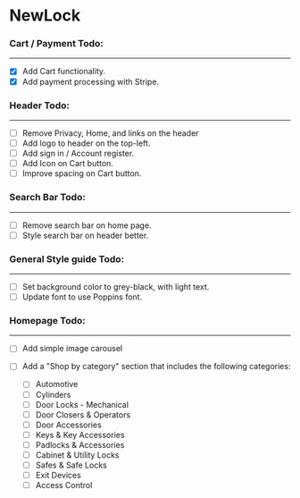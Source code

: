 # NewLock

### Cart / Payment Todo:

---

- [x] Add Cart functionality.
- [x] Add payment processing with Stripe.

### Header Todo:

---

- [ ] Remove Privacy, Home, and links on the header
- [ ] Add logo to header on the top-left.
- [ ] Add sign in / Account register.
- [ ] Add Icon on Cart button.
- [ ] Improve spacing on Cart button.

### Search Bar Todo:

---

- [ ] Remove search bar on home page.
- [ ] Style search bar on header better.

### General Style guide Todo:

---

- [ ] Set background color to grey-black, with light text.
- [ ] Update font to use Poppins font.

### Homepage Todo:

---

- [ ] Add simple image carousel
- [ ] Add a "Shop by category" section that includes the following categories:

  - [ ] Automotive
  - [ ] Cylinders
  - [ ] Door Locks - Mechanical
  - [ ] Door Closers & Operators
  - [ ] Door Accessories
  - [ ] Keys & Key Accessories
  - [ ] Padlocks & Accessories
  - [ ] Cabinet & Utility Locks
  - [ ] Safes & Safe Locks
  - [ ] Exit Devices
  - [ ] Access Control
